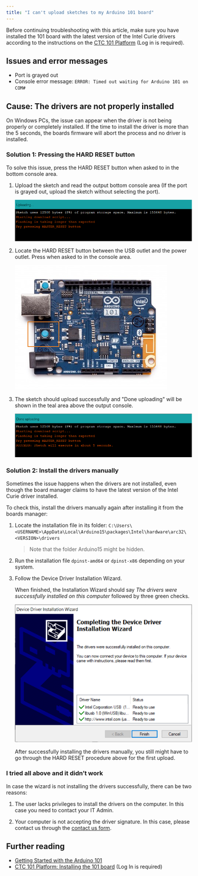 ```yaml
---
title: "I can't upload sketches to my Arduino 101 board"
---
```



Before continuing troubleshooting with this article, make sure you have installed the 101 board with the latest version of the Intel Curie drivers according to the instructions on the [CTC 101 Platform](https://create.arduino.cc/ctc/101/course/view.php?id=250&section=15) (Log in is required).

## Issues and error messages

* Port is grayed out
* Console error message: `ERROR: Timed out waiting for Arduino 101 on COM#`

## Cause: The drivers are not properly installed

On Windows PCs, the issue can appear when the driver is not being properly or completely installed. If the time to install the driver is more than the 5 seconds, the boards firmware will abort the process and no driver is installed.

### Solution 1: Pressing the HARD RESET button

To solve this issue, press the HARD RESET button when asked to in the bottom console area.

1. Upload the sketch and read the output bottom console area (If the port is grayed out, upload the sketch without selecting the port).

    !["Try pressing MASTER_RESET button" message written in the console](img/101_hard_reset.png)

2. Locate the HARD RESET button between the USB outlet and the power outlet. Press when asked to in the console area.

    ![Arduino 101 board with reset button highlighted](img/101_hard_reset_button.png)

3. The sketch should upload successfully and "Done uploading" will be shown in the teal area above the output console.

    !["SUCCESS: Sketch will execute in about 5 seconds" message written in the console](img/101_hard_reset_success.png)

### Solution 2: Install the drivers manually

Sometimes the issue happens when the drivers are not installed, even though the board manager claims to have the latest version of the Intel Curie driver installed.

To check this, install the drivers manually again after installing it from the boards manager:

1. Locate the installation file in its folder:
   `C:\Users\<USERNAME>\AppData\Local\Arduino15\packages\Intel\hardware\arc32\<VERSION>\drivers`

   > Note that the folder Arduino15 might be hidden.

2. Run the installation file `dpinst-amd64` or `dpinst-x86` depending on your system.

3. Follow the Device Driver Installation Wizard.

   When finished, the Installation Wizard should say *The drivers were successfully installed on this computer* followed by three green checks.

   ![Driver Installation Wizard](img/101_installation_success.png)

   After successfully installing the drivers manually, you still might have to go through the HARD RESET procedure above for the first upload.

### I tried all above and it didn’t work

In case the wizard is not installing the drivers successfully, there can be two reasons:

1. The user lacks privileges to install the drivers on the computer. In this case you need to contact your IT Admin.

2. Your computer is not accepting the driver signature. In this case, please contact us through the [contact us form](https://www.arduino.cc/en/contact-us).

## Further reading

* [Getting Started with the Arduino 101](https://www.arduino.cc/en/Guide/Arduino101#use-your-arduino-101-on-the-arduino-web-ide)
* [CTC 101 Platform: Installing the 101 board](https://create.arduino.cc/ctc/101/course/view.php?id=250&section=15) (Log In is required)
